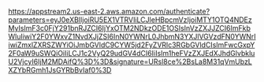 https://appstream2.us-east-2.aws.amazon.com/authenticate?parameters=eyJ0eXBlIjoiRU5EX1VTRVIiLCJleHBpcmVzIjoiMTY1OTQ4NDEzMyIsImF3c0FjY291bnRJZCI6IjYxOTM2NDkzODE1OSIsInVzZXJJZCI6ImFkbWluIiwiY2F0YWxvZ1NvdXJjZSI6InN0YWNrL0JhbmN3YXJlVGVzdFN0YWNrIiwiZmxlZXRSZWYiOiJmbGVldC9CYW5jd2FyZVRlc3RGbGVldCIsImFwcGxpY2F0aW9uSWQiOiIiLCJ1c2VyQ29udGV4dCI6IiIsIm1heFVzZXJEdXJhdGlvbkluU2VjcyI6IjM2MDAifQ%3D%3D&signature=URsl8ce%2BsLa8M31qVmUbzLXZYbRGmh1JsGYRbBvIaf0%3D
